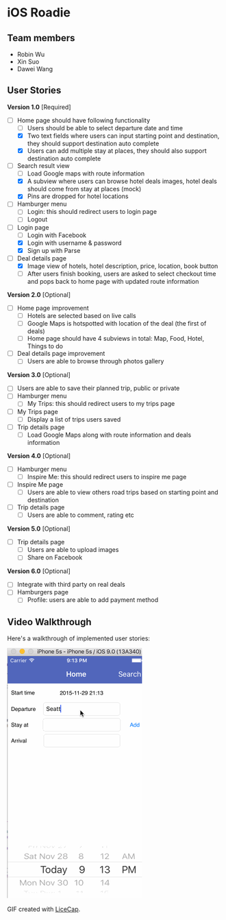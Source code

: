 # iOS Roadie
## Team members
- Robin Wu
- Xin Suo
- Dawei Wang

## User Stories

**Version 1.0** [Required]

- [ ] Home page should have following functionality
	- [ ] Users should be able to select departure date and time
	- [X] Two text fields where users can input starting point and destination, they should support destination auto complete
	- [X] Users can add multiple stay at places, they should also support destination auto complete
- [ ] Search result view
	- [ ] Load Google maps with route information
	- [X] A subview where users can browse hotel deals images, hotel deals should come from stay at places (mock)
	- [X] Pins are dropped for hotel locations
- [ ] Hamburger menu
	- [ ] Login: this should redirect users to login page
	- [ ] Logout
- [ ] Login page
	- [ ] Login with Facebook
	- [X] Login with username & password
	- [X] Sign up with Parse
- [ ] Deal details page
	- [X] Image view of hotels, hotel description, price, location, book button
	- [ ] After users finish booking, users are asked to select checkout time and pops back to home page with updated route information

**Version 2.0** [Optional]

- [ ] Home page improvement
	- [ ] Hotels are selected based on live calls
	- [ ] Google Maps is hotspotted with location of the deal (the first of deals)
	- [ ] Home page should have 4 subviews in total: Map, Food, Hotel, Things to do
- [ ] Deal details page improvement
	- [ ] Users are able to browse through photos gallery

**Version 3.0** [Optional]

- [ ] Users are able to save their planned trip, public or private
- [ ] Hamburger menu
	- [ ] My Trips: this should redirect users to my trips page
- [ ] My Trips page
	- [ ] Display a list of trips users saved
- [ ] Trip details page
	- [ ] Load Google Maps along with route information and deals information

**Version 4.0** [Optional]

- [ ] Hamburger menu
	- [ ] Inspire Me: this should redirect users to inspire me page
- [ ] Inspire Me page
	- [ ] Users are able to view others road trips based on starting point and destination
- [ ] Trip details page
	- [ ] Users are able to comment, rating etc

**Version 5.0** [Optional]

- [ ] Trip details page
	- [ ] Users are able to upload images
	- [ ] Share on Facebook

**Version 6.0** [Optional]

- [ ] Integrate with third party on real deals
- [ ] Hamburgers page
	- [ ] Profile: users are able to add payment method

## Video Walkthrough

Here's a walkthrough of implemented user stories:

<img src='roadie_1.gif' title='Video Walkthrough' width='' alt='Video Walkthrough' />

GIF created with [LiceCap](http://www.cockos.com/licecap/).
